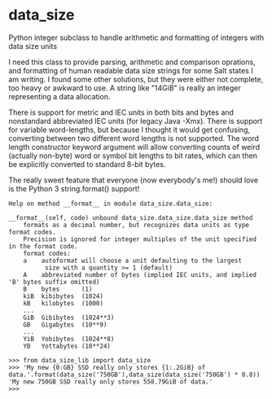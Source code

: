# data_size
Python integer subclass to handle arithmetic and formatting of integers with data size units

I need this class to provide parsing, arithmetic and comparison oprations, and formatting of human readable data size strings for some Salt states I am writing. I found some other solutions, but they were either not complete, too heavy or awkward to use. A string like "14GiB" is really an integer representing a data allocation.

There is support for metric and IEC units in both bits and bytes and nonstandard abbreviated IEC units (for legacy Java -Xmx). There is support for variable word-lengths, but because I thought it would get confusing, converting between two different word lengths is not supported. The word length constructor keyword argument will allow converting counts of weird (actually non-byte) word or symbol bit lengths to bit rates, which can then be explicitly converted to standard 8-bit bytes.

The really sweet feature that everyone (now everybody's me!) should love is the Python 3 string.format() support!
```
Help on method __format__ in module data_size.data_size:

__format__(self, code) unbound data_size.data_size.data_size method
    formats as a decimal number, but recognizes data units as type format codes.
    Precision is ignored for integer multiples of the unit specified in the format code.
    format codes:  
    a    autoformat will choose a unit defaulting to the largest
          size with a quantity >= 1 (default)
    A    abbreviated number of bytes (implied IEC units, and implied 'B' bytes suffix omitted)
    B    bytes      (1)
    kiB  kibibytes  (1024)
    kB   kilobytes  (1000)
    ...
    GiB  Gibibytes  (1024**3)
    GB   Gigabytes  (10**9)
    ...
    YiB  Yobibytes  (1024**8)
    YB   Yottabytes (10**24)
```
```
>>> from data_size_lib import data_size
>>> 'My new {0:GB} SSD really only stores {1:.2GiB} of data.'.format(data_size('750GB'),data_size(data_size('750GB') * 0.8))
'My new 750GB SSD really only stores 558.79GiB of data.'
>>>
```
